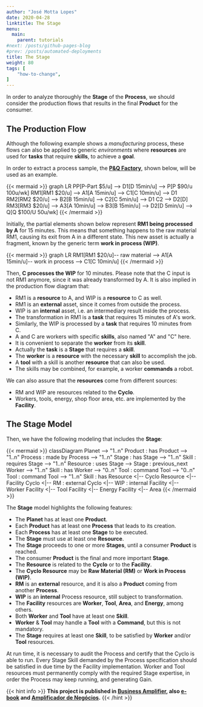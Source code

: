 ```yaml
---
author: "José Motta Lopes"
date: 2020-04-28
linktitle: The Stage
menu:
  main:
    parent: tutorials
#next: /posts/github-pages-blog
#prev: /posts/automated-deployments
title: The Stage
weight: 80
tags: [
    "how-to-change",
]
---
```


In order to analyze thoroughly the **Stage** of the **Process**, we should consider the production flows that results in the final **Product** for the consumer.

## The Production Flow

Although the following example shows a *manufacturing* process, these flows can also be applied to generic *environments* where **resources** are used for **tasks** that require **skills**, to achieve a **goal**.

In order to extract a process sample, the [**P&Q Factory**](/posts/pq-factory/), shown below, will be used as an example.

{{< mermaid >}}
graph LR
    PP[P-Part $5/u] --> D1[D 15min/u] --> P[P $90/u 100u/wk]
    RM1[RM1 $20/u] --> A1[A 15min/u] --> C1[C 10min/u] --> D1
    RM2[RM2 $20/u] --> B2[B 15min/u] --> C2[C 5min/u] --> D1
    C2 --> D2[D]
    RM3[RM3 $20/u] --> A3[A 10min/u] --> B3[B 15min/u] --> D2[D 5min/u] --> Q[Q $100/U 50u/wk]
{{< /mermaid >}}

Initially, the partial elements shown below represent **RM1 being processed by A** for 15 minutes. This means that something happens to the raw material RM1, causing its exit from A in a different state. This new asset is actually a fragment, known by the generic term  **work in process (WIP)**.

{{< mermaid >}}
graph LR
    RM1[RM1 $20/u]-- raw material --> A1[A 15min/u]-- work in process --> C1[C 10min/u]
{{< /mermaid >}}

Then, **C processes the WIP** for 10 minutes. Please note that the C input is not RM1 anymore, since it was already transformed by A. It is also implied in the production flow diagram that:

- RM1 is a **resource** to A, and WIP is a **resource** to C as well.
- RM1 is an **external** asset, since it comes from outside the process.
- WIP is an **internal** asset, i.e. an intermediary result inside the process.
- The transformation in RM1 is a **task** that requires 15 minutes of A's work.
- Similarly, the WIP is processed by a **task** that requires 10 minutes from C.
- A and C are workers with specific **skills**, also named "A" and "C" here.
- It is convenient to separate the **worker** from its **skill**.
- Actually the **task** is a **Stage** that requires a **skill**.
- The **worker** is a **resource** with the necessary **skill** to accomplish the job.
- A **tool** with a skill is another **resource** that can also be used.
- The skills may be combined, for example, a worker **commands** a robot.

We can also assure that the **resources** come from different sources:

- RM and WIP are resources related to the **Cyclo**.
- Workers, tools, energy, shop floor area, etc. are implemented by the **Facility**.

## The Stage Model

Then, we have the following modeling that includes the **Stage**:

{{< mermaid >}}
classDiagram
    Planet --> "1..n" Product : has
    Product --> "1..n" Process : made by
    Process --> "1..n" Stage : has
    Stage --> "1..n" Skill : requires
    Stage --> "1..n" Resource : uses
    Stage --> Stage : previous_next
    Worker --> "1..n" Skill : has
    Worker --> "0..n" Tool : command
    Tool --> "0..n" Tool : command
    Tool --> "1..n" Skill : has
    Resource <|-- Cyclo
    Resource <|-- Facility
    Cyclo <|-- RM : external
    Cyclo <|-- WIP : internal
    Facility <|-- Worker
    Facility <|-- Tool
    Facility <|-- Energy
    Facility <|-- Area
{{< /mermaid >}}

The **Stage** model highlights the following features:

- The **Planet** has at least one **Product**.
- Each **Product** has at least one **Process** that leads to its creation.
- Each **Process** has at least one **Stage** to be executed.
- The **Stage** must use at least one **Resource**.
- The **Stage** proceeds to one or more **Stages**, until a  consumer **Product** is reached.
- The consumer **Product** is the final and more important **Stage**.
- The **Resource** is related to the **Cyclo** or to the **Facility**.
- The **Cyclo Resource** may be **Raw Material (RM)** or **Work in Process (WIP)**.
- **RM** is an **external** resource, and it is also a **Product** coming from another **Process**.
- **WIP** is an **internal** Process resource, still subject to  transformation.
- The **Facility** resources are **Worker**, **Tool**, **Area**, and **Energy**, among others.
- Both **Worker** and **Tool** have at least one **Skill**.
- **Worker** & **Tool** may handle a **Tool** with a **Command**, but this is not mandatory.
- The **Stage** requires at least one **Skill**, to be satisfied by **Worker** and/or **Tool** resources.

At run time, it is necessary to audit the Process and certify that the Cyclo is able to run. Every Stage Skill demanded by the Process specification should be satisfied in due time by the Facility implementation. Worker and Tool resources must permanently comply with the required Stage expertise, in order the Process may keep running, and generating Gain.

{{< hint info >}}
**This project is published in [Business Amplifier](https://www.amazon.com/Business-Amplifier-M-Sc-Motta-Lopes/dp/B083XGK14Q), also [e-book](https://www.amazon.com/Business-Amplifier-Jose-Motta-Lopes-ebook-dp-B086L6V6QY/dp/B086L6V6QY/) and [Amplificador de Negócios](https://www.amazon.com/M-Sc-Jose-Motta-Lopes/dp/8592301009).**
{{< /hint >}}
